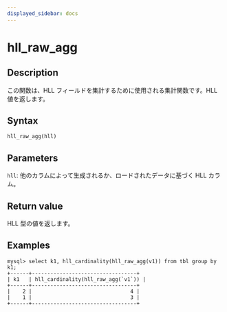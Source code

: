 ```yaml
---
displayed_sidebar: docs
---
```


# hll_raw_agg

## Description

この関数は、HLL フィールドを集計するために使用される集計関数です。HLL 値を返します。

## Syntax

```Haskell
hll_raw_agg(hll)
```

## Parameters

`hll`: 他のカラムによって生成されるか、ロードされたデータに基づく HLL カラム。

## Return value

HLL 型の値を返します。

## Examples

```Plain
mysql> select k1, hll_cardinality(hll_raw_agg(v1)) from tbl group by k1;
+------+----------------------------------+
| k1   | hll_cardinality(hll_raw_agg(`v1`)) |
+------+----------------------------------+
|    2 |                                4 |
|    1 |                                3 |
+------+----------------------------------+
```